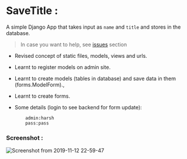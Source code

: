 # SaveTitle :
A simple Django App that takes input as ```name``` and ```title``` and stores in the database.

> In case you want to help, see [issues](https://github.com/harshraj22/smallProjects/issues) section

 * Revised concept of static files, models, views and urls.
 * Learnt to register models on admin site.
 * Learnt to create models (tables in database) and save data in them (forms.ModelForm).,
 * Learnt to create forms.

 * Some details (login to see backend for form update):
 	```
 		admin:harsh
 		pass:pass
 	```

### Screenshot :
![Screenshot from 2019-11-12 22-59-47](https://user-images.githubusercontent.com/46635452/68694987-3298c380-05a0-11ea-824c-ea74e4e2d776.png)
